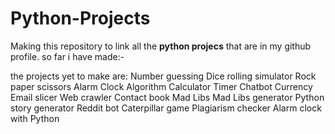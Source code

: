 # Python-Projects

Making this repository to link all the **python projecs** that are in my github profile.
so far i have made:-


the projects yet to make are:
Number guessing
Dice rolling simulator
Rock paper scissors
Alarm Clock
Algorithm
Calculator
Timer
Chatbot
Currency
Email slicer
Web crawler
Contact book
Mad Libs
Mad Libs generator
Python story generator
Reddit bot
Caterpillar game
Plagiarism checker
Alarm clock with Python
